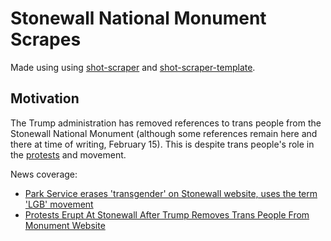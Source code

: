 # Stonewall National Monument Scrapes

Made using using [shot-scraper](https://github.com/simonw/shot-scraper) and [shot-scraper-template](https://github.com/simonw/shot-scraper-template/).

## Motivation ##

The Trump administration has removed references to trans people from the Stonewall National Monument (although some references remain here and there at time of writing, February 15). This is despite trans people's role in the [protests](https://www.reuters.com/graphics/USA-LGBT-STONEWALL/010092NF3GR/) and movement.

News coverage:

* [Park Service erases 'transgender' on Stonewall website, uses the term 'LGB' movement](https://www.npr.org/2025/02/14/g-s1-48923/stonewall-monument-transgender-park-service)
* [Protests Erupt At Stonewall After Trump Removes Trans People From Monument Website](https://www.erininthemorning.com/p/protests-erupt-at-stonewall-after)
